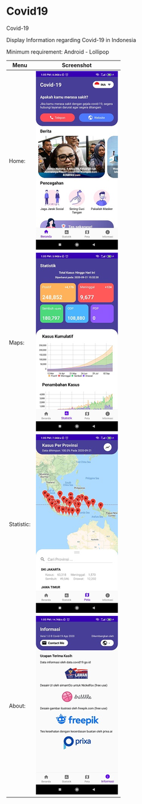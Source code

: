 # Covid19
Covid-19

Display Information regarding Covid-19 in Indonesia

Minimum requirement:
Android - Lollipop

| Menu  | Screenshot  |
| --- | --- |
| Home: | ![alt text](https://github.com/chopperfield/Covid19/blob/master/home.jpg?raw=true) |
| Maps:  | ![alt text](https://github.com/chopperfield/Covid19/blob/master/statistic.jpg?raw=true)  |
| Statistic:  | ![alt text](https://github.com/chopperfield/Covid19/blob/master/maps.jpg?raw=true)  |
| About: | ![alt text](https://github.com/chopperfield/Covid19/blob/master/about.jpg?raw=true)  |

